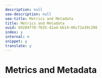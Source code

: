 ```yaml
---
description: null
seo-description: null
seo-title: Metrics and Metadata
title: Metrics and Metadata
uuid: 69284f70-7635-41ad-bb14-06cf2a39c298
index: y
internal: n
snippet: y
translate: y
---
```


# Metrics and Metadata

